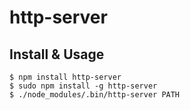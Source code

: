# http-server

## Install & Usage

    $ npm install http-server
    $ sudo npm install -g http-server
    $ ./node_modules/.bin/http-server PATH
